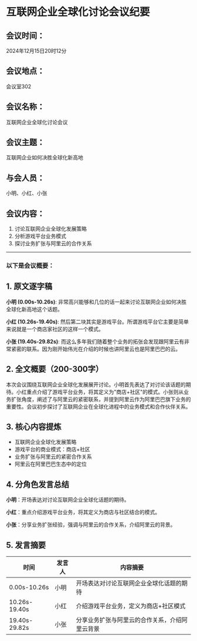 # 互联网企业全球化讨论会议纪要

## 会议时间：
2024年12月15日20时12分

## 会议地点：
会议室302

## 会议名称：
互联网企业全球化讨论会议

## 会议主题：
互联网企业如何决胜全球化新高地

## 与会人员：
小明、小红、小张

## 会议内容：
1. 讨论互联网企业全球化发展策略
2. 分析游戏平台业务模式
3. 探讨业务扩张与阿里云的合作关系

---
### 以下是会议概要：

## 1. 原文逐字稿

**小明 (0.00s-10.26s)**: 非常高兴能够和几位的话一起来讨论互联网企业如何决胜全球化新高地这个话题。

**小红 (10.26s-19.40s)**: 然后第二块其实是游戏平台。所谓游戏平台它主要是简单来说就是一个商店家社区的这样一个模式。

**小张 (19.40s-29.82s)**: 而这么多年我们随着整个业务的拓张会发现跟阿里云有非常紧密的联系。因为刚开始伟光在介绍的时候也讲阿里云也是阿里巴巴的云。

## 2. 全文概要（200-300字）

本次会议围绕互联网企业全球化发展展开讨论。小明首先表达了对讨论该话题的期待。小红重点介绍了游戏平台业务，将其定义为"商店+社区"的模式。小张则从业务扩张角度，阐述了与阿里云的紧密联系，并提到阿里云作为阿里巴巴旗下业务的重要性。会议初步探讨了互联网企业在全球化进程中的业务模式和合作伙伴关系。

## 3. 核心内容提炼

- 互联网企业全球化发展策略
- 游戏平台的商业模式：商店+社区
- 业务扩张与阿里云的紧密合作关系
- 阿里云在阿里巴巴生态中的定位

## 4. 分角色发言总结

**小明**：开场表达对讨论互联网企业全球化话题的期待。

**小红**：重点介绍游戏平台业务，将其定义为商店与社区结合的模式。

**小张**：分享业务扩张经验，强调与阿里云的合作关系，介绍阿里云的背景。

## 5. 发言摘要

| 时间 | 发言人 | 内容摘要 |
|------|--------|----------|
| 0.00s-10.26s | 小明 | 开场表达对讨论互联网企业全球化话题的期待 |
| 10.26s-19.40s | 小红 | 介绍游戏平台业务，定义为商店+社区模式 |
| 19.40s-29.82s | 小张 | 分享业务扩张与阿里云的合作关系，介绍阿里云背景 |